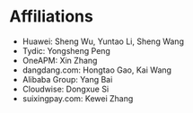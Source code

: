 # Affiliations
* Huawei: Sheng Wu, Yuntao Li, Sheng Wang
* Tydic: Yongsheng Peng
* OneAPM: Xin Zhang
* dangdang.com: Hongtao Gao, Kai Wang
* Alibaba Group: Yang Bai
* Cloudwise: Dongxue Si
* suixingpay.com: Kewei Zhang
